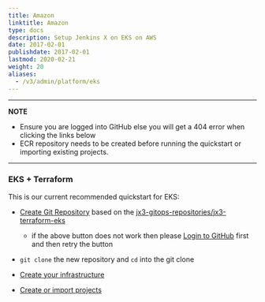 ```yaml
---
title: Amazon
linktitle: Amazon
type: docs
description: Setup Jenkins X on EKS on AWS
date: 2017-02-01
publishdate: 2017-02-01
lastmod: 2020-02-21
weight: 20
aliases:
  - /v3/admin/platform/eks
---
```


---
**NOTE**

* Ensure you are logged into GitHub else you will get a 404 error when clicking the links below
* ECR repository needs to be created before running the quickstart or importing existing projects.

---

### EKS + Terraform
This is our current recommended quickstart for EKS:

*  <a href="https://github.com/jx3-gitops-repositories/jx3-terraform-eks/generate" target="github" class="btn bg-primary text-light">Create Git Repository</a> based on the [jx3-gitops-repositories/jx3-terraform-eks](https://github.com/jx3-gitops-repositories/jx3-terraform-eks)  
   
    * if the above button does not work then please [Login to GitHub](https://github.com/login) first and then retry the button

* `git clone` the new repository and `cd`  into the git clone

*  <a href="https://github.com/jx3-gitops-repositories/jx3-terraform-eks/blob/master/README.md"
    target="github" class="btn bg-primary text-light" 
    title="use your new git repository to create your cloud infrastructure and install Jenkins X">
    Create your infrastructure
  </a> 

*  <a href="/v3/develop/create-project/" class="btn bg-primary text-light">Create or import projects</a>
